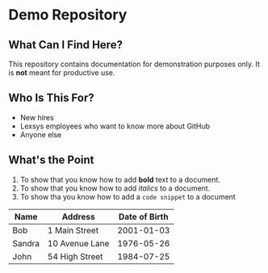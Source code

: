 # Demo Repository

## What Can I Find Here?

This repository contains documentation for demonstration purposes only. It is **not** meant for productive use.

## Who Is This For?

- New hires
- Lexsys employees who want to know more about GitHub
- Anyone else

## What's the Point

1. To show that you know how to add **bold** text to a document.
1. To show that you know how to add *italics* to a document.
1. To show tha you know how to add a `code snippet` to a document

|Name|Address|Date of Birth|
|---|---|---|
|Bob|1 Main Street|2001-01-03|
|Sandra|10 Avenue Lane|1976-05-26|
|John|54 High Street|1984-07-25|
